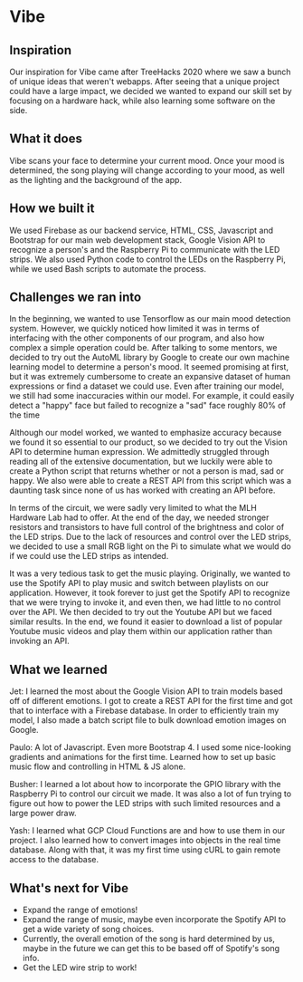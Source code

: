 # Vibe

## Inspiration
Our inspiration for Vibe came after TreeHacks 2020 where we saw a bunch of unique ideas that weren't webapps. After seeing that a unique project could have a large impact, we decided we wanted to expand our skill set by focusing on a hardware hack, while also learning some software on the side.

## What it does
Vibe scans your face to determine your current mood. Once your mood is determined, the song playing will change according to your mood, as well as the lighting and the background of the app.

## How we built it
We used Firebase as our backend service, HTML, CSS, Javascript and Bootstrap for our main web development stack, Google Vision API to recognize a person's and the Raspberry Pi to communicate with the LED strips. We also used Python code to control the LEDs on the Raspberry Pi, while we used Bash scripts to automate the process.

## Challenges we ran into
In the beginning, we wanted to use Tensorflow as our main mood detection system. However, we quickly noticed how limited it was in terms of interfacing with the other components of our program, and also how complex a simple operation could be. After talking to some mentors, we decided to try out the AutoML library by Google to create our own machine learning model to determine a person's mood. It seemed promising at first, but it was extremely cumbersome to create an expansive dataset of human expressions or find a dataset we could use. Even after training our model, we still had some inaccuracies within our model. For example, it could easily detect a "happy" face but failed to recognize a "sad" face roughly 80% of the time

Although our model worked, we wanted to emphasize accuracy because we found it so essential to our product, so we decided to try out the Vision API to determine human expression. We admittedly struggled through reading all of the extensive documentation, but we luckily were able to create a Python script that returns whether or not a person is mad, sad or happy. We also were able to create a REST API from this script which was a daunting task since none of us has worked with creating an API before.

In terms of the circuit, we were sadly very limited to what the MLH Hardware Lab had to offer. At the end of the day, we needed stronger resistors and transistors to have full control of the brightness and color of the LED strips. Due to the lack of resources and control over the LED strips, we decided to use a small RGB light on the Pi to simulate what we would do if we could use the LED strips as intended.

It was a very tedious task to get the music playing. Originally, we wanted to use the Spotify API to play music and switch between playlists on our application. However, it took forever to just get the Spotify API to recognize that we were trying to invoke it, and even then, we had little to no control over the API. We then decided to try out the Youtube API but we faced similar results. In the end, we found it easier to download a list of popular Youtube music videos and play them within our application rather than invoking an API.

## What we learned
Jet: I learned the most about the Google Vision API to train models based off of different emotions. I got to create a REST API for the first time and got that to interface with a Firebase database. In order to efficiently train my model, I also made a batch script file to bulk download emotion images on Google.

Paulo: A lot of Javascript. Even more Bootstrap 4. I used some nice-looking gradients and animations for the first time. Learned how to set up basic music flow and controlling in HTML & JS alone.

Busher: I learned a lot about how to incorporate the GPIO library with the Raspberry Pi to control our circuit we made. It was also a lot of fun trying to figure out how to power the LED strips with such limited resources and a large power draw.

Yash:  I learned what GCP Cloud Functions are and how to use them in our project. I also learned how to convert images into objects in the real time database. Along with that, it was my first time using cURL to gain remote access to the database.

## What's next for Vibe
- Expand the range of emotions!
- Expand the range of music, maybe even incorporate the Spotify API to get a wide variety of song choices.
- Currently, the overall emotion of the song is hard determined by us, maybe in the future we can get this to be based off of Spotify's song info.
- Get the LED wire strip to work!
